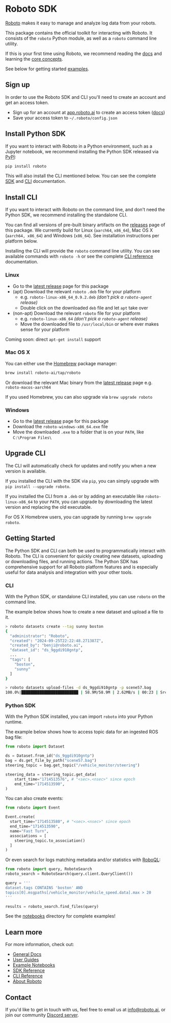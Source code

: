 # Roboto SDK

[Roboto](https://www.roboto.ai/) makes it easy to manage and analyze log data from your robots.

This package contains the official toolkit for interacting with Roboto.
It consists of the `roboto` Python module, as well as a `roboto` command line utility.

If this is your first time using Roboto, we recommend reading the [docs](https://docs.roboto.ai/) and learning the [core concepts](https://docs.roboto.ai/learn/concepts.html).

See below for getting started [examples](#getting-started).

## Sign up

In order to use the Roboto SDK and CLI you'll need to create an account and get an access token.

- Sign up for an account at [app.roboto.ai](https://app.roboto.ai) to create an access token ([docs](https://docs.roboto.ai/getting-started/programmatic-access.html))
- Save your access token to `~/.roboto/config.json`

## Install Python SDK

If you want to interact with Roboto in a Python environment, such as a Jupyter notebook, we recommend installing the Python SDK released via [PyPI](https://pypi.org/project/roboto/):

```bash
pip install roboto
```

This will also install the CLI mentioned below. You can see the complete [SDK](https://docs.roboto.ai/reference/python-sdk.html) and [CLI](https://docs.roboto.ai/reference/cli.html) documentation.

## Install CLI

If you want to interact with Roboto on the command line, and don't need the Python SDK, we recommend installing the standalone CLI.

You can find all versions of pre-built binary artifacts on the [releases](https://github.com/roboto-ai/roboto-python-sdk/releases) page of this package. We currently build for Linux (`aarch64`, `x86_64`), Mac OS X (`aarch64, x86_64`) and Windows (`x86_64`). See installation instructions per platform below.

Installing the CLI will provide the `roboto` command line utility. You can see available commands with `roboto -h` or see the complete [CLI reference](https://docs.roboto.ai/reference/cli.html)  documentation.

### Linux

- Go to the [latest release](https://github.com/roboto-ai/roboto-python-sdk/releases/latest) page for this package
- (apt) Download the relevant `roboto` `.deb` file for your platform
  - e.g. `roboto-linux-x86_64_0.9.2.deb` *(don't pick a `roboto-agent` release)*
  - Double click on the downloaded `deb` file and let `apt` take over
- (non-apt) Download the relevant `roboto` file for your platform
  - e.g. `roboto-linux-x86_64` *(don't pick a `roboto-agent` release)*
  - Move the downloaded file to `/usr/local/bin` or where ever makes sense for your platform

Coming soon: direct `apt-get install` support

### Mac OS X

You can either use the [Homebrew](https://brew.sh/) package manager:

```bash
brew install roboto-ai/tap/roboto
```

Or download the relevant Mac binary from the [latest release](https://github.com/roboto-ai/roboto-python-sdk/releases/latest) page e.g. `roboto-macos-aarch64`

If you used Homebrew, you can also upgrade via `brew upgrade roboto`

### Windows

- Go to the [latest release](https://github.com/roboto-ai/roboto-python-sdk/releases/latest) page for this package
- Download the `roboto-windows-x86_64.exe` file
- Move the downloaded `.exe` to a folder that is on your `PATH`, like `C:\Program Files\`

## Upgrade CLI

The CLI will automatically check for updates and notify you when a new version is available.

If you installed the CLI with the SDK via `pip`, you can simply upgrade with `pip install --upgrade roboto`.

If you installed the CLI from a `.deb` or by adding an executable like `roboto-linux-x86_64` to your `PATH`, you can
upgrade by downloading the latest version and replacing the old executable.

For OS X Homebrew users, you can upgrade by running `brew upgrade roboto`.

## Getting Started

The Python SDK and CLI can both be used to programmatically interact with Roboto. The CLI is  convenient for quickly creating new datasets, uploading or downloading files, and running actions. The Python SDK has comprehensive support for all Roboto platform features and is especially useful for data analysis and integration with your other tools.

### CLI

With the Python SDK, or standalone CLI installed, you can use `roboto` on the command line.

The example below shows how to create a new dataset and upload a file to it.

```bash
> roboto datasets create --tag sunny boston
{
  "administrator": "Roboto",
  "created": "2024-09-25T22:22:48.271387Z",
  "created_by": "benji@roboto.ai",
  "dataset_id": "ds_9ggdi910gntp",
  ...
  "tags": [
    "boston",
    "sunny"
  ]
}

> roboto datasets upload-files -d ds_9ggdi910gntp -p scene57.bag
100.0%|█████████████████████████ | 58.9M/58.9M | 2.62MB/s | 00:23 | Src: 1 file
```

### Python SDK

With the Python SDK installed, you can import `roboto` into your Python runtime.

The example below shows how to access topic data for an ingested ROS bag file:

```python
from roboto import Dataset

ds = Dataset.from_id("ds_9ggdi910gntp")
bag = ds.get_file_by_path("scene57.bag")
steering_topic = bag.get_topic("/vehicle_monitor/steering")

steering_data = steering_topic.get_data(
    start_time="1714513576", # "<sec>.<nsec>" since epoch
    end_time="1714513590",
)
```

You can also create events:

```python
from roboto import Event

Event.create(
  start_time="1714513580", # "<sec>.<nsec>" since epoch
  end_time="1714513590", 
  name="Fast Turn",
  associations = [
    steering_topic.to_association()
  ]
)
```

Or even search for logs matching metadata and/or statistics with [RoboQL](https://docs.roboto.ai/roboql/overview.html):

```python
from roboto import query, RobotoSearch
roboto_search = RobotoSearch(query.client.QueryClient())

query = '''
dataset.tags CONTAINS 'boston' AND
topics[0].msgpaths[/vehicle_monitor/vehicle_speed.data].max > 20
'''

results = roboto_search.find_files(query)
```

See the [notebooks](https://github.com/roboto-ai/roboto-python-sdk/tree/main/examples) directory for complete examples!

## Learn more

For more information, check out:
* [General Docs](https://docs.roboto.ai/)
* [User Guides](https://docs.roboto.ai/user-guides/index.html)
* [Example Notebooks](https://github.com/roboto-ai/roboto-python-sdk/tree/main/examples)
* [SDK Reference](https://docs.roboto.ai/reference/python-sdk.html)
* [CLI Reference](https://docs.roboto.ai/reference/cli.html)
* [About Roboto](https://www.roboto.ai/about)

## Contact

If you'd like to get in touch with us, feel free to email us at info@roboto.ai, or join our community [Discord server](https://discord.gg/r8RXceqnqH).